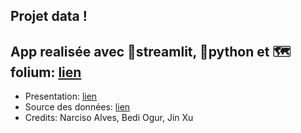 Projet data !
--
## App realisée avec 🎈streamlit, 🐍python et 🗺️folium: [lien](https://narciso-a-myapp-map-tourism-my-streamlit-app-30hy2c.streamlit.app/)

- Presentation: [lien](https://github.com/Narciso-A/MyApp_map_tourism/blob/main/Projets_4_ADN_Tourisme_Narciso_Bedi_Jin.pdf)
- Source des données: [lien](https://www.datatourisme.fr/)
- Credits: Narciso Alves, Bedi Ogur, Jin Xu